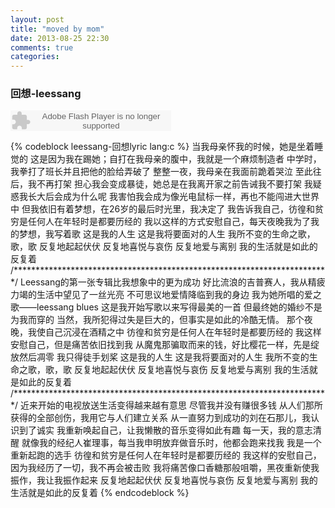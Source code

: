 ```yaml
---
layout: post
title: "moved by mom"
date: 2013-08-25 22:30
comments: true
categories: 
---
```

### 回想-leessang ###
<p><embed src="http://www.xiami.com/widget/0_1770420743/singlePlayer.swf" type="application/x-shockwave-flash" width="257" height="33" wmode="transparent"></embed></p>
{% codeblock leessang-回想lyric 	lang:c %}
当我母亲怀我的时候，她是坐着睡觉的
这是因为我在踢她；自打在我母亲的腹中，我就是一个麻烦制造者
中学时，我拳打了班长并且把他的脸给弄破了
整整一夜，我母亲在我面前跪着哭泣
至此往后，我不再打架
担心我会变成暴徒，她总是在我离开家之前告诫我不要打架
我疑惑我长大后会成为什么呢
我害怕我会成为像光电鼠标一样，再也不能闯进大世界中
但我依旧有着梦想，在26岁的最后时光里，我决定了
我告诉我自己，彷徨和贫穷是任何人在年轻时是都要历经的
我以这样的方式安慰自己，每天夜晚我为了我的梦想，我写着歌
这是我的人生
这是我将要面对的人生
我所不变的生命之歌，歌，歌
反复地起起伏伏
反复地喜悦与哀伤
反复地爱与离别
我的生活就是如此的反复着
/************************************************************************/
Leessang的第一张专辑比我想象中的更为成功
好比流浪的吉普赛人，我从精疲力竭的生活中望见了一丝光亮
不可思议地爱情降临到我的身边
我为她所唱的爱之歌——leessang blues
这是我开始写歌以来写得最美的一首
但最终她的婚纱不是为我而穿的
当然，我所犯得过失是巨大的，但事实是如此的冷酷无情。
那个夜晚，我使自己沉浸在酒精之中
彷徨和贫穷是任何人在年轻时是都要历经的
我这样安慰自己，但是痛苦依旧找到我
从魔鬼那骗取而来的钱，好比樱花一样，先是绽放然后凋零
我只得徒手划桨
这是我的人生
这是我将要面对的人生
我所不变的生命之歌，歌，歌
反复地起起伏伏
反复地喜悦与哀伤
反复地爱与离别
我的生活就是如此的反复着
/************************************************************************/
近来开始的电视放送生活变得越来越有意思
尽管我并没有赚很多钱
从人们那所获得的全部创伤，我用它与人们建立关系
从一直努力到成功的刘在石那儿，我认识到了诚实
我重新唤起自己，让我懒散的音乐变得如此有趣
每一天，我的意志清醒
就像我的经纪人崔理事，每当我申明放弃做音乐时，他都会跑来找我
我是一个重新起跑的选手
彷徨和贫穷是任何人在年轻时是都要历经的
我这样的安慰自己，因为我经历了一切，我不再会被击败
我将痛苦像口香糖那般咀嚼，黑夜重新使我振作，我让我振作起来
反复地起起伏伏
反复地喜悦与哀伤
反复地爱与离别
我的生活就是如此的反复着
{% endcodeblock %}